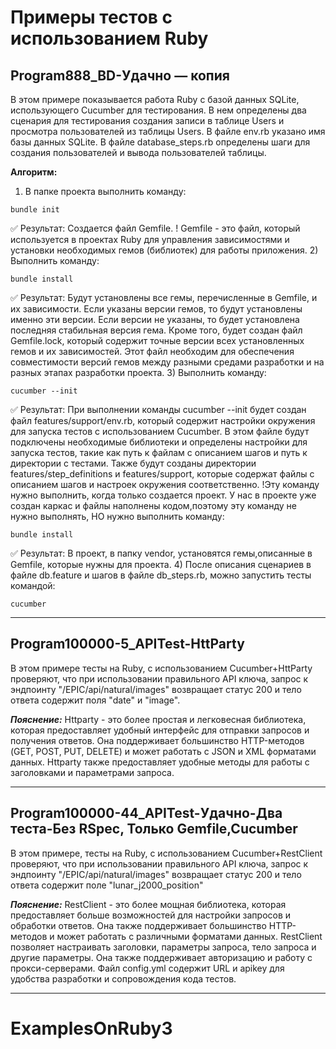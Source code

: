 # Примеры тестов с использованием Ruby

## Program888_BD-Удачно — копия
В этом примере показывается работа Ruby с базой данных SQLite, использующего Cucumber для тестирования. В нем определены два сценария для тестирования создания записи в таблице Users и просмотра пользователей из таблицы Users. В файле env.rb указано имя базы данных SQLite. В файле database_steps.rb определены шаги для создания пользователей и вывода пользователей таблицы.

**Алгоритм:**

1) В папке проекта выполнить команду:
```
bundle init
```
:white_check_mark: Результат: Создается файл Gemfile.
! Gemfile - это файл, который используется в проектах Ruby для управления зависимостями и установки необходимых гемов (библиотек) для работы приложения.
2) Выполнить команду:
```
bundle install
```
:white_check_mark: Результат:
Будут установлены все гемы, перечисленные в Gemfile, и их зависимости. Если указаны версии гемов, то будут установлены именно эти версии. Если версии не указаны, то будет установлена последняя стабильная версия гема. Кроме того, будет создан файл Gemfile.lock, который содержит точные версии всех установленных гемов и их зависимостей. Этот файл необходим для обеспечения совместимости версий гемов между разными средами разработки и на разных этапах разработки проекта.
3) Выполнить команду:
```
cucumber --init
```
:white_check_mark: Результат:
При выполнении команды cucumber --init будет создан файл features/support/env.rb, который содержит настройки окружения для запуска тестов с использованием Cucumber. В этом файле будут подключены необходимые библиотеки и определены настройки для запуска тестов, такие как путь к файлам с описанием шагов и путь к директории с тестами. Также будут созданы директории features/step_definitions и features/support, которые содержат файлы с описанием шагов и настроек окружения соответственно.
!Эту команду нужно выполнить, когда только создается проект. У нас в проекте уже создан каркас и файлы наполнены кодом,поэтому эту команду не нужно выполнять, НО нужно выполнить команду:
```
bundle install
```
:white_check_mark: Результат:
В проект, в папку vendor, установятся гемы,описанные в Gemfile, которые нужны для проекта.
4) После описания сценариев в файле db.feature и шагов в файле db_steps.rb, можно запустить тесты командой:
```
cucumber
```
____
## Program100000-5_APITest-HttParty
В этом примере тесты на Ruby, с использованием Cucumber+HttParty проверяют, что при использовании правильного API ключа, запрос к эндпоинту "/EPIC/api/natural/images" возвращает статус 200 и тело ответа содержит поля "date" и "image".

***Пояснение:***
Httparty - это более простая и легковесная библиотека, которая предоставляет удобный интерфейс для отправки запросов и получения ответов. Она поддерживает большинство HTTP-методов (GET, POST, PUT, DELETE) и может работать с JSON и XML форматами данных. Httparty также предоставляет удобные методы для работы с заголовками и параметрами запроса.
____
## Program100000-44_APITest-Удачно-Два теста-Без RSpec, Только Gemfile,Cucumber
В этом примере, тесты на Ruby, с использованием Cucumber+RestClient проверяют, что при использовании правильного API ключа, запрос к эндпоинту "/EPIC/api/natural/images" возвращает статус 200 и тело ответа содержит поле "lunar_j2000_position"

***Пояснение:***
RestClient - это более мощная библиотека, которая предоставляет больше возможностей для настройки запросов и обработки ответов. Она также поддерживает большинство HTTP-методов и может работать с различными форматами данных. RestClient позволяет настраивать заголовки, параметры запроса, тело запроса и другие параметры. Она также поддерживает авторизацию и работу с прокси-серверами.
Файл config.yml содержит URL и apikey для удобства разработки и сопровождения кода тестов.
____
# ExamplesOnRuby3
